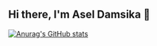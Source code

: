 ## Hi there, I'm Asel Damsika 👋

[![Anurag's GitHub stats](https://github-readme-stats.vercel.app/api?username=aseldamsika&show=reviews,prs_merged_percentage&show_icons=true&theme=radical)](https://github.com/aseldamsika/github-readme-stats)
